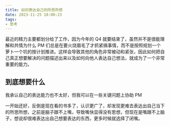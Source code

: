 ```yaml
---
title: 如何表达自己的所思所想
date: 2023-11-25 18:00:23
tags:
- 思考
---
```


最近的精力主要都划分给了工作，因为今年的 Q4 就要结束了，虽然并不是很能理解和共情为什么 PM 们总是在要火烧眉毛了才抓紧搞事情，而不是按照规划一个萝卜一个坑的按计划推进。这样会导致其他的角色非常被动和紧张，因此如何把自己真正想要解决的问题描述出来以及如何向他人表达自己想法，就成为了一个非常重要的能力。


## 到底想要什么
我承认自己的表达能力也不太好，但我可以在一些关键问题上协助 PM


一开始还好，反倒是现在看的书多了，认识更广了，却发现更难去表达出自己当下的所思所想，之前是脑子跟不上嘴，导致嘴快显得没有思想，但现在是嘴跟不上脑子，想说却很难表达出自己想要表达的东西，更多时候就选择了闭嘴。

